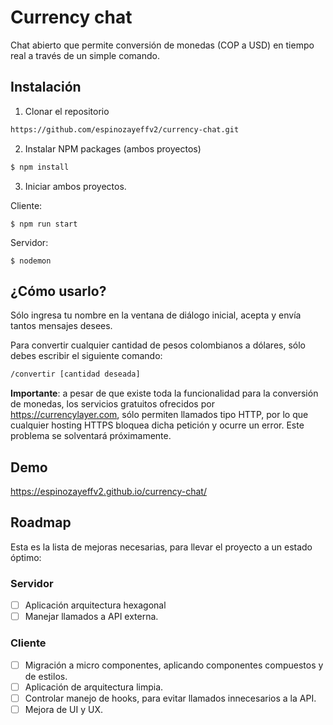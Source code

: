 
# Currency chat
Chat abierto que permite conversión de monedas (COP a USD) en tiempo real a través de un simple comando.

## Instalación

1. Clonar el repositorio
 ```sh
https://github.com/espinozayeffv2/currency-chat.git
```

2. Instalar NPM packages (ambos proyectos)
```sh
$ npm install
```
3. Iniciar ambos proyectos.

Cliente:
```
$ npm run start
```

Servidor:

```
$ nodemon
```
## ¿Cómo usarlo?
Sólo ingresa tu nombre en la ventana de diálogo inicial, acepta y envía tantos mensajes desees.

Para convertir cualquier cantidad de pesos colombianos a dólares, sólo debes escribir el siguiente comando:
```sh
/convertir [cantidad deseada]
```

**Importante**: a pesar de que existe toda la funcionalidad para la conversión de monedas, los servicios gratuitos ofrecidos por https://currencylayer.com, sólo permiten llamados tipo HTTP, por lo que cualquier hosting HTTPS bloquea dicha petición y ocurre un error. Este problema se solventará próximamente.
## Demo
https://espinozayeffv2.github.io/currency-chat/

## Roadmap

Esta es la lista de mejoras necesarias, para llevar el proyecto a un estado óptimo: 

### Servidor
 - [ ] Aplicación arquitectura hexagonal
 - [ ] Manejar llamados a API externa.
### Cliente
 - [ ] Migración a micro componentes, aplicando componentes compuestos y de estilos.
 - [ ] Aplicación de arquitectura limpia.
 - [ ] Controlar manejo de hooks, para evitar llamados innecesarios a la API.
 - [ ] Mejora de UI y UX.
